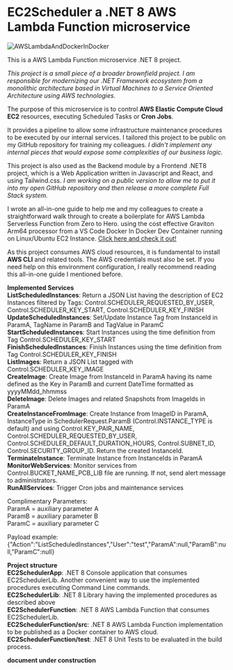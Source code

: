 # EC2Scheduler a .NET 8 AWS Lambda Function microservice
![AWSLambdaAndDockerInDocker](https://github.com/user-attachments/assets/28ce3e1a-c849-49fc-80a2-3edb970e34f3)

This is a AWS Lambda Function microservice .NET 8 project.

*This project is a small piece of a broader brownfield project. I am responsible for modernizing our .NET Framework ecosystem from a monolithic architecture based in Virtual Machines to a Service Oriented Architecture using AWS technologies.*

The purpose of this microservice is to control **AWS Elastic Compute Cloud EC2** resources, executing Scheduled Tasks or **Cron Jobs**.

It provides a pipeline to allow some infrastructure maintenance procedures to be executed by our internal services.
I tailored this project to be public on my GitHub repository for training my colleagues. *I didn't implement any internal pieces that would expose some complexities of our business logic.*

This project is also used as the Backend module by a Frontend .NET8 project, which is a Web Application written in Javascript and React, and using Tailwind.css. *I am working on a public version to allow me to put it into my open GitHub repository and then release a more complete Full Stack system.*

I wrote an all-in-one guide to help me and my colleagues to create a straightforward walk through to create a boilerplate for AWS Lambda Serverless Function from Zero to Hero. using the cost effective Graviton Arm64 processor from a VS Code Docker In Docker Dev Container running on Linux/Ubuntu EC2 Instance. [Click here and check it out!](https://www.linkedin.com/pulse/publish-net-8-microservice-aws-lambda-function-using-cost-santos-vsiqe)

As this project consumes AWS cloud resources, it is fundamental to install **AWS CLI** and related tools. The AWS credentials must also be set. If you need help on this environment configuration, I really recommend reading this all-in-one guide I mentioned before.

__Implemented Services__<br/>
__ListScheduledInstances__: Return a JSON List having the description of EC2 Instances filtered by Tags: Control.SCHEDULER_REQUESTED_BY_USER, Control.SCHEDULER_KEY_START, Control.SCHEDULER_KEY_FINISH<br/>
__UpdateScheduledInstances__: Set/Update Instance Tag from InstanceId in ParamA, TagName in ParamB and TagValue in ParamC<br/>
__StartScheduledInstances__: Start Instances using the time definition from Tag Control.SCHEDULER_KEY_START<br/>
__FinishScheduledInstances__: Finish Instances using the time definition from Tag Control.SCHEDULER_KEY_FINISH<br/>
__ListImages__: Return a JSON List tagged with Control.SCHEDULER_KEY_IMAGE<br/>
__CreateImage__: Create Image from InstanceId in ParamA having its name defined as the Key in ParamB and current DateTime formatted as yyyyMMdd_hhmmss<br/>
__DeleteImage__: Delete Images and related Snapshots from ImageIds in ParamA<br/>
__CreateInstanceFromImage__: Create Instance from ImageID in ParamA, InstanceType in SchedulerRequest.ParamB (Control.INSTANCE_TYPE is default) and using Control.KEY_PAIR_NAME, Control.SCHEDULER_REQUESTED_BY_USER, Control.SCHEDULER_DEFAULT_DURATION_HOURS, Control.SUBNET_ID, Control.SECURITY_GROUP_ID. Return the created InstanceId.<br/>
__TerminateInstance__: Terminate Instance from InstanceIds in ParamA<br/>
__MonitorWebServices__: Monitor services from Control.BUCKET_NAME_PCB_LIB file are running. If not, send alert message to administrators. <br/>
__RunAllServices__: Trigger Cron jobs and maintenance services<br/>

Complimentary Parameters:<br/>
ParamA = auxiliary parameter A<br/>
ParamB = auxiliary parameter B<br/>
ParamC = auxiliary parameter C<br/>

Payload example:<br/>
{"Action":"ListScheduledInstances","User":"test","ParamA":null,"ParamB":null,"ParamC":null}

__Project structure__<br/>
__EC2SchedulerApp__: .NET 8 Console application that consumes EC2SchedulerLib. Another convenient way to use the implemented procedures executing Command Line commands.<br/>
__EC2SchedulerLib__: .NET 8 Library having the implemented procedures as described above<br/>
__EC2SchedulerFunction__: .NET 8 AWS Lambda Function that consumes EC2SchedulerLib.<br/>
__EC2SchedulerFunction/src__: .NET 8 AWS Lambda Function implementation to be published as a Docker container to AWS cloud.<br/>
__EC2SchedulerFunction/test__: .NET 8 Unit Tests to be evaluated in the build process.<br/>

**__document under construction__**

